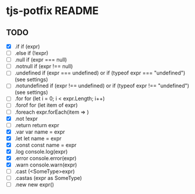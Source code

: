 # tjs-potfix README

## TODO
- [x] .if	if (expr)
- [ ] .else	if (!expr)
- [ ] .null	if (expr === null)
- [ ] .notnull	if (expr !== null)
- [ ] .undefined	if (expr === undefined) or if (typeof expr === "undefined") (see settings)
- [ ] .notundefined	if (expr !== undefined) or if (typeof expr !== "undefined") (see settings)
- [ ] .for	for (let i = 0; i < expr.Length; i++)
- [ ] .forof	for (let item of expr)
- [ ] .foreach	expr.forEach(item => )
- [x] .not	!expr
- [ ] .return	return expr
- [x] .var	var name = expr
- [x] .let	let name = expr
- [x] .const	const name = expr
- [x] .log	console.log(expr)
- [x] .error	console.error(expr)
- [x] .warn	console.warn(expr)
- [ ] .cast	(\<SomeType\>expr)
- [ ] .castas	(expr as SomeType)
- [ ] .new	new expr()